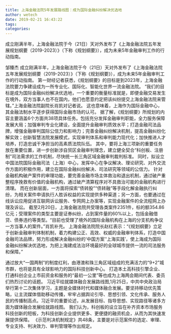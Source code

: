 ```yaml
---
title: 上海金融法院5年发展路线图：成为国际金融纠纷解决优选地
author: wetech
date: 2019-02-21 16:43:22
tags: 
categories: 
---
```

成立刚满半年，上海金融法院于今（21日）天对外发布了《上海金融法院五年发展规划纲要（2019-2023）》（下称《规划纲要》），成为未来5年金融审判工作的行动指南。
<!-- more -->
邹臻杰
成立刚满半年，上海金融法院于今（21日）天对外发布了《上海金融法院五年发展规划纲要（2019-2023）》（下称《规划纲要》），成为未来5年金融审判工作的行动指南。
第一财经记者获悉，《规划纲要》的目标是到2023年，上海金融法院要力争建设成为一所专业化、国际化、智能化世界一流金融法院。
“我们的目标是成为国际金融纠纷解决优选地，一个重要的衡量标准就是，即便金融交易发生在境外，双方当事人也不在国内，他们也愿意约定把该纠纷提交上海金融法院来管辖。”上海金融法院副院长肖凯对记者说。
这也意味着，上海作为国际金融中心，其金融法制水平逐步获得国际金融市场的认可。
据了解，《规划纲要》所规划的内容主要涵盖6个方面共38项具体任务。包括充分发挥金融审判职能，全力服务保障发展大局；加强审判专业化建设，全面提升金融审判质效水平；打造金融司法品牌，增强金融审判国际公信力和影响力；完善金融纠纷解决机制，提高金融纠纷化解实效；创新智慧法院发展模式，实现审判体系和审判能力现代化；加快推进人才培养，打造忠诚干净担当的高素质法院队伍。
其中，要将上海三项新的重要任务放在重要位置，进一步创新涉自贸区金融审判理念，建立健全契合“科创板、注册制”司法需求的工作机制，尽快统一长三角区域金融审判裁判标准。
同时，拟设立中国法院国际金融司法（上海）中心，发挥中心在争议解决、理论研究、对外交流作方面的积极作用，建立在国际金融纠纷解决、司法研究等领域的公信力。
针对金融机构破产案件的审理功能，要完善金融市场主体救治和退出机制，通过破产重整程序挽救有价值的金融机构，通过破产清算程序对不具救治可能的金融机构进行清理。
而在创新层面，一方面将探索“债转股”“债转融”等手段化解金融执行纠纷，为相关案件申请执行人胜诉权益的实现提供多种渠道；另一方面，也要通过在线诉讼应用促进互联网诉讼服务、专网网上办案等，实现金融案件的全流程网上办理及诉讼。
截至2月20日，上海金融法院共受理各类案件2351件，标的额354.86亿元；受理案件的类型主要是证券纠纷，占到案件量的60%以上，包括金融借贷、债券违约等类型。“目前也受理了境外的国际金融机构在上海的分支机构争议一方当事人的案件。”肖凯补充。
上海金融法院院长赵红表示：“《规划纲要》立足于创新金融审判体制机制，着力构建公正、高效、权威的金融审判体系，打造中国金融司法品牌，努力形成解决金融纠纷的‘中国方案’‘上海实践’，使上海成为国际金融纠纷解决优选地，为把上海建成法治环境最好的全球城市提供一流的司法服务和保障。”
 
 
通过放大“一国两制”的制度红利，由港澳和珠三角区域组成的充满活力的“9+2”城市群，也将是具有全球影响力的国际科技创新中心。
打造本土高科技引擎企业、打通科创企业上市前资金和服务的“最初一公里”等也成为上海两会期间代表、委员们热烈讨论的话题。
习近平绘就媒体融合发展路线图,1月25日，中共中央政治局举行第十二次集体学习，主题是全媒体时代和媒体融合发展。要坚持移动优先策略，让主流媒体借助移动传播，牢牢占据舆论引导、思想引领、文化传承、服务人民的传播制高点。习近平的重要论述，从发展目标、指导思想、实现路径等诸多方面为媒体融合发展绘就路线图。
我们认为，科创板的设立旨在补齐资本市场服务科技创新的短板，为科技创新企业提供更多、更便捷的融资机会，从而为其快速发展提供保障。
《示范判决机制规定》共48条，主要是对示范案件的选定、审理、专业支持、判决效力、审判管理等作出规定。
